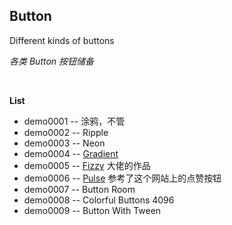 ## Button

Different kinds of buttons

*各类 Button 按钮储备*

&nbsp;

**List**

* demo0001 -- 涂鸦，不管
* demo0002 -- Ripple
* demo0003 -- Neon
* demo0004 -- [Gradient](https://codepen.io/ARS)
* demo0005 -- [Fizzy](https://www.codepen.io/jcoulterdesign) 大佬的作品
* demo0006 -- [Pulse](https://medium.com/@fcamel/%E4%BD%95%E6%99%82%E8%A9%B2%E7%94%A8-git-merge-no-ff-d765c3a6bef5) 参考了这个网站上的点赞按钮
* demo0007 -- Button Room
* demo0008 -- Colorful Buttons 4096
* demo0009 -- Button With Tween
